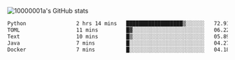![10000001a's GitHub stats](https://github-readme-stats.vercel.app/api?username=10000001a&show_icons=true&theme=onedark&count_private=true)

<!-- [![Top Langs](https://github-readme-stats.vercel.app/api/top-langs/?username=10000001a&layout=compact&theme=onedark&langs_count=5)](https://github.com/anuraghazra/github-readme-stats) -->
<!--
**10000001a/10000001a** is a ✨ _special_ ✨ repository because its `README.md` (this file) appears on your GitHub profile.

Here are some ideas to get you started:

- 🔭 I’m currently working on ...
- 🌱 I’m currently learning ...
- 👯 I’m looking to collaborate on ...
- 🤔 I’m looking for help with ...
- 💬 Ask me about ...
- 📫 How to reach me: ...
- 😄 Pronouns: ...
- ⚡ Fun fact: ...
-->

<!--START_SECTION:waka-->

```txt
Python                2 hrs 14 mins   ██████████████████▒░░░░░░   72.91 %
TOML                  11 mins         █▓░░░░░░░░░░░░░░░░░░░░░░░   06.22 %
Text                  10 mins         █▒░░░░░░░░░░░░░░░░░░░░░░░   05.89 %
Java                  7 mins          █░░░░░░░░░░░░░░░░░░░░░░░░   04.27 %
Docker                7 mins          █░░░░░░░░░░░░░░░░░░░░░░░░   04.18 %
```

<!--END_SECTION:waka-->

